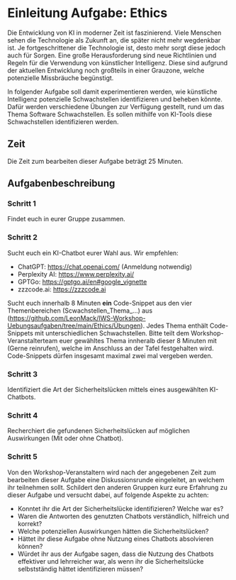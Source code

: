 # Einleitung Aufgabe: Ethics

Die Entwicklung von KI in moderner Zeit ist faszinierend. Viele Menschen sehen die Technologie als Zukunft an, die später nicht mehr wegdenkbar ist. Je fortgeschrittener die Technologie ist, desto mehr sorgt diese jedoch auch für Sorgen. Eine große Herausforderung sind neue Richtlinien und Regeln für die Verwendung von künstlicher Intelligenz. Diese sind aufgrund der aktuellen Entwicklung noch großteils in einer Grauzone, welche potenzielle Missbräuche begünstigt. 

In folgender Aufgabe soll damit experimentieren werden, wie künstliche Intelligenz potenzielle Schwachstellen identifizieren und beheben könnte. Dafür werden verschiedene Übungen zur Verfügung gestellt, rund um das Thema Software Schwachstellen.  Es sollen mithilfe von KI-Tools diese Schwachstellen identifizieren werden.

## Zeit

Die Zeit zum bearbeiten dieser Aufgabe beträgt 25 Minuten.

## Aufgabenbeschreibung

### Schritt 1

Findet euch in eurer Gruppe zusammen.

### Schritt 2

Sucht euch ein KI-Chatbot eurer Wahl aus. Wir empfehlen:
* ChatGPT: https://chat.openai.com/ (Anmeldung notwendig)
* Perplexity AI: https://www.perplexity.ai/
* GPTGo: https://gptgo.ai/en#google_vignette
* zzzcode.ai: https://zzzcode.ai

Sucht euch innerhalb 8 Minuten **ein** Code-Snippet aus den vier Themenbereichen (Scwachstellen_Thema_...) aus (https://github.com/LeonMack/IWS-Workshop-Uebungsaufgaben/tree/main/Ethics/Übungen).  Jedes Thema enthält Code-Snippets mit unterschiedlichen Schwachstellen. Bitte teilt dem Workshop-Veranstalterteam euer gewähltes Thema innheralb dieser 8 Minuten mit (Gerne reinrufen), welche im Anschluss an der Tafel festgehalten wird. Code-Snippets dürfen insgesamt maximal zwei mal vergeben werden.

### Schritt 3

Identifiziert die Art der Sicherheitslücken mittels eines ausgewählten KI-Chatbots. 

### Schritt 4

Recherchiert die gefundenen Sicherheitslücken auf möglichen Auswirkungen (Mit oder ohne Chatbot). 

### Schritt 5

Von den Workshop-Veranstaltern wird nach der angegebenen Zeit zum bearbeiten dieser Aufgabe eine Diskussionsrunde eingeleitet, an welchem ihr teilnehmen sollt. Schildert den anderen Gruppen kurz eure Erfahrung zu dieser Aufgabe und versucht dabei, auf folgende Aspekte zu achten:

* Konntet ihr die Art der Sicherheitslücke identifizieren? Welche war es? 
* Waren die Antworten des genutzten Chatbots verständlich, hilfreich und korrekt?
* Welche potenziellen Auswirkungen hätten die Sicherheitslücken?
* Hättet ihr diese Aufgabe ohne Nutzung eines Chatbots absolvieren können?
* Würdet ihr aus der Aufgabe sagen, dass die Nutzung des Chatbots effektiver und lehrreicher war, als wenn ihr die Sicherheitslücke selbstständig hättet identifizieren müssen?






